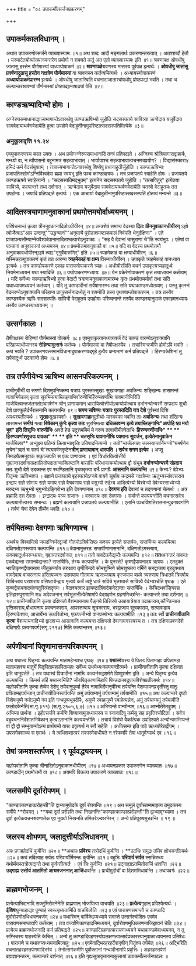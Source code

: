 +++
title = "०८ उपाकर्मोत्सर्जनप्रकरणम्"

+++
## उपाकर्मकालविधानम् ।
अथात उपाकरणोत्सर्जने व्याख्यास्यामः ॥१॥
अथ शब्दः आदौ मङ्गलार्थः प्रकरणान्तरत्वात् ।
अतश्शब्दौ हेतौ ।
यस्मादेतयोर्व्याख्यानमन्तरेण प्रयोगो न शक्यते कर्तु अत एतो व्याख्यास्यामः इति ॥१॥
श्रवणापक्ष ओषधीषु जातासु हस्तेन पौर्णमास्यां वाध्यायोपाकर्म ॥२॥
**श्रवणापक्षे**श्रवणस्य मासस्य पूर्वपक्ष इत्यर्थः ।
**ओषधीषु जातासु **प्रवर्षणाद्रूढासु** हस्तेन नक्षत्रेण पौर्णमास्यां** वा श्रावणस्य कर्तव्यमित्यर्थः ।
अध्यायस्योपाकरणं **अध्यायोपाकर्मप्रारम्भ** इत्यर्थः ।
ओषधीषु जातास्विति वचनादाजातास्वोषधीषु प्रोष्ठपद्यां भवति ।
तथा च कल्पान्तरंश्रावण्यां पौर्णमास्यां प्रोष्ठपद्यामाषाढ्यां वेति ॥२॥
## काण्डऋष्यादिभ्यो होमः ।
अग्नेरुपसमाधानाद्याज्यभागान्तेऽवारब्धेषु काण्डऋषिभ्यो जुहोति सदसस्पतये सावित्र्या ऋग्वेदाय यजुर्वेदाय सामवेदायाथर्वणवेदायेति हुत्वा
उपहोमे वेदाहुतीनामुपरिष्टात्सदसस्पतिमित्येके ॥३॥

### अनुकूलावृत्ति ११.२४
एवमुपाकरणस्य काल उक्तः ।
अथ प्रयोगःग्नेरुपसमाधानादि तन्त्रं प्रतिपद्यते ।
अग्निश्च श्रोत्रियागाराद्वाहार्यः, मन्थ्यो वा, न त्वौपासनो बहूनामत्र सहत्वाभावात् ।
भार्यायाश्च सहत्वाभावात्वचनमत्रप्रयोग? ।
विद्यासंस्कारा४ हमिदं कर्म वेदसंयुक्तम् ।
तत्राज्यभागान्तेऽन्वारब्धेषु शिष्येषु प्रधानाहुतीर्जुहोति ।
काण्डऋषिभ्यः प्रजापतिस्सोमोऽग्निर्विश्वदेवा ब्रह्मा स्वयंभू इति पञ्च काण्डऋषयः ।
तत्र प्रजापतये स्वाहेति होमः ।
प्रजापतये काण्डऋषये स्वाहेत्यन्ये ।
"सदसस्पतिमद्भुतम्" इत्यनेन सदसस्पतये जुहोति ।
"तत्सवितुर्" इत्येतया सावित्र्ये, कल्पान्तरे तथा दर्शनात् ।
ऋग्वेदाय यजुर्वेदाय सामवेदायाथर्वणवेदायेति चतस्रो वेदाहुतयः
तत उपहोमाः ।
जयादि प्रतिपद्यते इत्यर्थः ।
एक आचार्या वेदाहुतीनामुपरिष्टात्सदसस्पतिं होतव्यं मन्यन्ते ॥३॥
## आदितस्त्रयाणामनुवाकानां प्रथमोत्तमयोर्वाध्ययनम् ।
परिषेचनान्तं कृत्वा त्रीननुवकानादितोऽधीयीरन् ॥४॥
तन्त्रशेषं समाप्य वेदस्या **दितः त्रीननुवाकानधीयीरन्** ऽइषे त्वोर्जेत्वाऽ"आप उन्दन्तु""उद्धन्यानं""अनुमत्यै पुरोडाशमष्टाकपालं निर्वपति धेनुर्दक्षिणा" ।
एते प्राजापत्यसौम्याग्नेयवैश्वदेवानामादितश्चत्वारोऽनुवाकाः ।
"सह वै देवानां चासुराणां चे"ति स्वयंभुवः ।
एतेषां वा पञ्चानां अनुवाकानां अध्ययनम् ॥४॥
प्रथमोत्तमावनुवाकौ वा ॥५॥
यदि वा वेदस्य प्रथमोत्तमौ अनुवाकावधीयीरन्ऽइषे त्वाऽ"भृगुर्वैवारुणिर्" इति ॥५॥
त्र्यहमेकाहं वा क्षम्याधीयीरन् ॥६॥
यस्मिन्नहन्न्युपाकरणं कृतं तत आरण्य **त्र्यहमेकाहं वा क्षम्य** विरम्याधीर्यीरन् ।
उपाकृते त्र्यहमेकाहं वानध्याय इत्यर्थः ।
तत्र काण्डोपकरणे एकाह पारायणोपाकरणे त्र्यहः ।
अधीयीरन्निति वचनं उपाकृत्यत्र्यहादूर्ध्व नियमेनाध्ययनं यथा स्यादिति ॥६॥
यथोपाकरणमध्यायः ॥७॥
येन प्रकेरेणोपाकरणं कृतं तथाध्ययनं कर्तव्यम् ।
यदि सर्वेभ्यः काण्डऋषिभ्यो हुत्वा वेदादौ त्रयाणामनुवाकानामारम्भः कृतः प्रथमोत्तमयोर्वा तथा सति यथाध्यायमध्ययनं कर्तव्यम् ।
यदि तु काण्डादीनां सर्वेषामारम्भः तथा सति यथाकाण्डमध्येतव्यम् ।
यस्तु कृत्स्नं वेदमरण्येऽनुवाक्यानि परिहाप्य प्रागुत्सर्जनादध्येतुं न शक्नोति तस्य पृथक्वाम्डोपाकरणम् ।
तत्र तस्यैव काण्डस्यैक ऋषिः सदसस्पतिः सावित्री वेदाहुतय उपहोमाः परिष्चनान्ते तस्यैव काण्डस्यानुवाकं एकाहमनध्यायः तस्यैव काण्डस्याध्ययनम् ॥
## उत्सर्गकालः ।
तैषीपक्षस्य रोहिण्यां पौर्णमास्यां वोत्सर्गः ॥८॥
एवमुपाकृत्यानध्यायवर्ज वेदं काण्डं वारण्येऽनुवाक्यानि परिहाप्याधीयानस्य **रोहिण्यामुत्सर्गः** कर्तव्यः ।
पौर्णमास्यां वा तैषीपक्षस्यैव ।
तत्रास्मिन्कर्मणि होमोऽपि भवति ।
कथं भवति ? उपाकरणवत्समानविधानादुपाकरणवद्गृहे हुत्वैव क्षम्यमाणं कर्म प्रतिपद्यते ।
हिरण्यकेशिनां तु तर्पणादूर्ध्व उदकान्ते होमः ॥८॥
## तत्र तर्पणीयेभ्य ऋषिभ्य आसनपरिकल्पनम् ।
प्राचीमुदीचीं वा सगणो दिशमुपनिष्क्रम्य यत्रापः पुरस्तात्सुखाः सुखावगाहा अवकिन्यः शङ्खिन्यः तासामन्तं गत्वाभिषेकान् कृत्वा सुरभिमत्याब्लिङ्गाभिर्वारुणीभिर्हिरण्यवर्णाभिः पावमानीभिरिति मार्जयित्वान्तर्जलगतोऽघमर्षणेन त्रीन् प्राणायामान् धारायित्वोत्तीर्याऽचम्योपोत्थाय दर्भानन्योन्यस्मै सम्प्रदाय शुचौ देशे प्राक्कूलैर्दर्भैरासनानि कल्पयन्ति ॥९॥
**सगण **सशिष्यः** यत्रापः पुरस्तदिति यत्र देशे** पूर्वस्यां दिशि अपःपश्यतीत्यर्थः ।
**सुखाः**सुखस्पर्शाः ।
**सुखावगाहाः**सुतीर्थाः
यास्ववका भवन्ति ताः **अवकिन्यः** तथा शंखिन्यः तासामन्तं **समीपं** गत्वा **बिषेकान् कुंभैः कृत्वा ततः** सुरभिमत्या **दधिक्रावम्ण** **इत्ये **तयाब्लिङ्गाभिः"आपोहि ष्ठा मयो भुव" इति तिसृभिः** वारुणीभिः** अवते हेड उदुत्तममिमं मे वरुण तत्वायीमीत्येताभिः
**हिरण्यवर्णीयाभिः" ** ** हिरण्यवर्णाश्शुचयः पावका" ** ** इति ** चतसृभिः पावमानीभिः पवमानः सुवर्जन, इत्येतेनानुवाकेन** मार्जयित्वा**
अभ्युक्ष्य प्रतिम्त्रं क्रियाभ्यावृत्तिः प्रतिपादमित्यन्ये ।
ततो"न्तर्जलगतः जलस्यान्तर्निमग्नो"घमर्षणेन तृचेन"ऋतं च सत्यं चे"त्यघमर्षणदृष्टेन**त्रीन् प्राणायामान् धारयति ।
सर्वत्र सगण इत्येव ।**
अप्सु निमड्यैतमनुवाकं सकृज्जपति स एकः प्राणायामः ।
एवं त्रिर्धारयित्वोत्तीर्य गृह्यान्तरदर्शनात्प्रक्षालितोपदातान्याक्लिष्टानि वासांसि परिधायाचम्योत्थाय द्वौ संभूय **दर्भानन्योन्यस्मै संप्रदाय** ततः शुचौ देशे उदकान्त एव स्थण्डिलानि पृथक्कृत्वा दर्भैः प्रागग्रैः **आसनानि कल्पयन्ति** ॥९॥
केभ्यः? देवेभ्यः पितृभ्यः ऋषिभ्यश्च ।
ब्रह्मणे प्रजापतये बृहस्पतयेऽग्नये वायवे सूर्याय चन्द्रमसे नक्षत्रेभ्यः ऋतुभ्यस्संवत्सराय इन्द्राय राज्ञे सोमाय राज्ञे यमाय राज्ञे वैश्रवणाय राज्ञे वसुभ्यो रुद्रेभ्य आदित्येभ्यो विश्वेभ्यो देवेभ्यस्साध्येभ्यो मरुद्भ्य ऋभुभ्यो भृगुभ्योऽङ्गिरोभ्य इति देवगणानाम् ॥१०॥
**देवगण इति** देवानां च तद्गणानां चेत्यर्थः ।
अत्र ब्रह्मादि दश देवताः ।
इन्द्रादयः पञ्च राजानः ।
वस्वादयः दश देवगणाः ।
सर्वान्ते कल्पयन्तीति वचनात्सर्वत्र कल्पयामीत्यस्य सम्बन्धः ।
ब्रह्मणे कल्पयामि प्रजापतये कल्पयामीति ।
एतानि पञ्चविंशतिरासनान्युदगपवर्गाणि ।
तर्पणं चैषां देवेन तीर्थेन भवति ॥१०॥
## तर्पयितव्याः देवगणाः ऋषिगणाश्च ।
अथर्षयः  विश्वामित्रो जमदग्निर्भरद्वाजो गौतमोऽत्रिर्वसिष्ठः कश्यप इत्येते सप्तर्षयः, सप्तर्षिभ्यः कल्पयित्वा दक्षिणतोऽगस्त्याय कल्पयन्ति ॥११॥
देवानामुत्तरतः सप्तर्षीणामासनानि, दक्षिणतोऽगस्त्याय, कश्यपादूर्ध्वमरुन्धत्याः, गृह्यान्तरदर्शनात् ॥११॥
ततो यावदेकवैद्यन्तैः कल्पयन्ति ॥१२॥
**ततः**अनन्तरं यावन्तः एकवेद्यन्ता समानवेद्यन्ताः? सप्तर्षिभिः, तेभ्यः कल्पयन्ति ।
के पुनस्ते? कृष्णद्वैपायनादय ऋषयः ।
एतदुक्तं भवतिकृष्णद्वैपायनाय जीतूकर्ण्याय तरुक्षाय तृणीबिन्दवे सोमशुष्मिणे सोमशुष्काय वर्मिणे सनद्वाजाय बृहदुक्थाय वामदेवाय वाचरत्नाय हरितयज्वनः उदमयाय गौतमाय ऋणञ्जयाय कृत्जयाय बभ्रवे त्र्यरुणाय त्रिधातवे त्रिवर्षाय शिबिन्ताय पराशराय वसिष्टायेन्द्राय मृत्यवे कर्त्रे त्वष्ट्रे धात्रे सवित्रे भृतश्रवसे सावित्र्यै वेदेभ्यश्चेति पृथक् ।
एते कृष्णद्वैपायनादयंश्चतुस्त्रिंशदृषयः ।
वेदाश्चत्वार इत्यष्टात्रिंशदेकवेद्यन्ताः सप्तर्षिभिः ।
केचिदथर्वाङ्गिरस इतिहासपुराणानि स४ अदेवजनान् सर्वभूतानीत्येतेषामपि वेदग्रहणेन ग्रहणमिच्छन्ति-  कल्पान्तरे तथा दर्शनात् ॥१२॥
प्राचीनावीतानि कृत्वा दक्षिणतो वैशम्पायनाय पैङ्गये तित्तिरये उखायात्रेयाय पदाकाराय,कौण्डिन्याय वृत्तिकाराय,बौधायनाय प्रवचनकाराय, आपस्तम्बाय सूत्रकाराय, भरद्वाजाय सूत्रकाराय, सत्याषाढाय हिरण्यकेशाय, आचार्येभ्य ऊर्ध्वरेतोभ्य, एकपत्नीभ्यो वानप्रस्थेभ्यः कल्पयामीति ॥१३॥
ततः सर्वे **प्राचीनावीतानि कृत्वा** वैशम्पायनादिभ्यो द्वादशभ्य आसानानि कल्पयन्त दक्षिणतो देवानामगस्त्यस्य त ।
तत्र दक्षिणाप्रवणदेशे दक्षिणाग्रैः प्रत्यगपवर्ग(सगृ.२१९७) मिति कल्पान्तरम् ॥१३॥
## अर्पणीयानां पितॄणामासनपरिकल्पनम् ।
अथ यथास्वं पितृभ्यः कल्पयन्ति मातामहेभ्यश्च पृथक् ॥१४॥
**यथास्वं**यस्य ये पितरः पितामाहाः प्रपितामहा मातामहाश्च मातुर्ये पितृपितामहप्रपितामहाः सर्वेभ्य उभयेभ्यःकल्पयन्तीत्यर्थः ।
प्राचीनावीतानि कृत्वा दक्षिणत इति चानुवर्तते ।
तत्र यथास्वं पित्रादीनां नामभिः कल्पनंरुद्रशर्मणे विष्णुशर्मण इति ।
अन्ये पितृभ्य इत्येव कल्पयन्ति ।
किमर्थ तर्हि यथास्वमिति? जीवपितृकाणामिहापि पिण्डदानवदुपायविशेषप्रतीत्यर्थः ॥१४॥
यज्ञोपवीतानि कृत्वा तेष्वेव देशेषु तयैवानुपूर्व्या तैरेव नामाभिर्देवानृषींश्च तर्पयन्ति वैशम्पायनप्रभृतींस्तु मातुः प्रपितामहपर्यन्तान् प्राचीनावीतिनस्तर्पयन्ति  अमुं तर्पयाम्यमुं तर्पयाम्यमुं तर्पयामीति ॥१५॥
अथ कल्पान्तरे दृष्टो विशेषःमुष्मै नमोऽमुष्मै नम इति गन्धपुष्पधूपदीपैः, अमुष्मै स्वाहामुष्मै स्वाहेत्यन्नेन, अमुं तर्पयाण्यमुं तर्पयामीति फलोदकेनेति(भा.गृ.३११) (स.गृ.२१०५,६,७) ॥१५॥
अभिप्यन्ते वान्योन्यम् ॥१६॥
आप्नोतेरेतद्रूपम् ।
अभिप्या प्रार्थना ।
इहोत्सर्जने कर्मणि शिष्याणामुपाध्यायस्य च स्नानादिषु कर्मसु सह प्रवृत्तिश्चोदिता ।
सर्वत्र वहुवचननिर्देशातभिषेकान् कृत्वाऽसनानि कल्पयन्तीति ।
तत्रायं विशेषो वैकल्पिक उपदिश्यते अन्योन्यमभिप्यन्ते वा द्वौ द्वौ सम्भूयान्योऽन्यं प्रार्थयन्ते वासः प्रवृत्यर्थ न सर्वे सहेति ।
अधीत्सन्त इति पाठे ऋध्यतेरेतद्रीपम् ।
उपसर्गवशाच्च स एवार्थः ।
ये त्वधिशब्दात्परं तकारमेवाधीयते न ररेफमपि तेषां धातुर्मग्यार्थ एव ॥१६॥
## तेषां क्रमशस्तर्पणम् । ९ पूर्ववद्ध्ययनम् ।
यज्ञोपर्वातानि कृत्वा त्रीनादितोऽनुवाकानधीयीरन् ॥१७॥
अध्ययनप्रकार उपाकरणेन व्याख्यातः ॥१७॥
काण्डादीन् प्रथमोत्तमौ वा ॥१८॥
अयमपि विकल्प उपाकरणे व्याख्यातः ॥१८॥
## जलसमीपे दूर्वारोपणम् ।
"काण्डात्काण्डात्प्ररोहन्ती"ति द्वाभ्यामुपोदके दूर्वा रोपयन्ति ॥१९॥
अथ समूलं दूर्वास्तम्बमाहृत्य तमुदकस्य समीपे **रोपयत् ।
**यथा दूर्वा प्ररोहति तथा निखनन्ति"काण्डात्काण्डात्प्ररोहन्ती"ति द्वाभ्यामृग्भ्यामा ।
तत्र दूर्वा इत्येकवचनश्रवणातेक एव मुख्यो निखनति तमितरेऽन्वारभेरन् ।
अन्ये प्रतिपूरुषमुच्छन्ति ॥ १९ ॥
## जलस्य क्षोभणम्, जलादुत्तीर्याऽजिधावनम् ।
अपः प्रगाह्योदधिं कुर्वन्ति ॥२०॥
**अथापः **प्रविश्य** तत्रोदधिं कुर्वन्ति ।
**उदधिः समुद्रः तमिव क्षोभयन्तीत्यर्थः ॥२०॥
कथं तदित्याह
सर्वतः परिवार्योर्मिमन्तः कुर्वन्ति ॥२१॥
बहुभिः **परिवार्य सर्वत** स्सन्निरुध्य यथोर्मयस्तत्रोत्पद्यन्ते तथा कूर्वन्तीत्यर्तः ।
एवं त्रिः कुर्वन्ति ॥२१॥
उद्गाह्याऽतमितोराजिं धावन्ति ॥२२॥
**उद्गाह्य **उत्तीर्य** आतमितो **आश्रमजननात्** आजिं**धावन्ति ।
प्राचीमुदीचीं वा दिशमभिधावन्ति ।
तथापवर्गः ॥२२॥
## ब्राह्मणभोजनम् ।
प्रत्येत्याभिदानादि सक्तुभिरोदनेनेति ब्राह्मणान् भोजयित्वा वाचयति ॥२३॥
**प्रत्येत्य**गृहान् प्रविश्येत्यर्थः ।
**ईशिषः**पुण्याहाद्याः पुण्याहं स्वस्त्यृध्यतामिति वाचयित्वेति ॥२३॥
एवं पारायणसमाप्तौ च काण्डादि दूर्वारोपणोदधिधावनवर्जम् ॥२४॥
यथास्मिन् वार्षिकेऽप्यध्याये समाप्ते उत्सर्गश्चोदितः एवमेव पारायणसमाप्तावपि कर्तव्यम् ।
तत्र वर्ज्याणिकाण्डादनिमध्ययनं, दूर्वारोपणमुधिकरणमाजिझावनं चेति ॥२४॥
प्रत्येत्य ब्राह्मणभोजनादि कर्म प्रतिपद्यते ॥२५॥
काण्डादिग्रहणात्पारायणाध्ययने यथाकाण्डमेवाध्ययनम्, न तु सम्भिन्नस्य पाठस्येति केचित् ।
अन्ये तु काण्डादिग्रहणस्योपलक्षणत्वात्सर्वप्रकारस्यानुवाकाध्ययनस्य प्रतिषेधः ।
पारायणे च यथारुच्यध्ययनामित्याहुः ॥२५॥
एवमेवाद्भिरहरहर्देवानृषीन् पितॄंश्च तर्पयेत् ॥२६॥
अद्भिरिति वचनातहरहस्तर्पणमाद्भिरेव ।
तेनोत्सर्गकर्मणि पूर्वोक्तानां गन्धादीनामपि प्रवृत्तिः ।
अहरहस्तर्पणं ब्रह्मज्ञानन्तरम्, कल्पान्तरे दर्शनात् ॥२६॥
इति गृह्यसूत्रावृत्तावनाकुलायां उपाकर्मोत्सर्जनपटलः ॥


